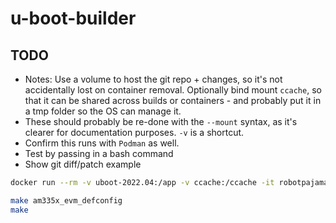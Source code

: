 # u-boot-builder

## TODO

- Notes: Use a volume to host the git repo + changes, so it's not accidentally lost on container removal.
  Optionally bind mount `ccache`, so that it can be shared across builds or containers - and probably put it in a tmp folder so the OS can manage it.
- These should probably be re-done with the `--mount` syntax, as it's clearer for documentation purposes. `-v` is a shortcut.
- Confirm this runs with `Podman` as well.
- Test by passing in a bash command
- Show git diff/patch example

```bash
docker run --rm -v uboot-2022.04:/app -v ccache:/ccache -it robotpajamas/u-boot-builder:latest bash

make am335x_evm_defconfig
make
```
